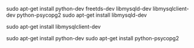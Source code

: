 sudo apt-get install python-dev freetds-dev libmysqld-dev libmysqlclient-dev python-psycopg2
sudo apt-get install libmysqld-dev

sudo apt-get install libmysqlclient-dev

sudo apt-get install python-dev
sudo apt-get install python-psycopg2